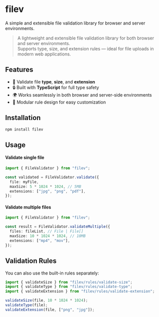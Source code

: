 # filev

A simple and extensible file validation library for browser and server environments.

> A lightweight and extensible file validation library for both browser and server environments.  
> Supports type, size, and extension rules — ideal for file uploads in modern web applications.

## Features

- 🎯 Validate file **type**, **size**, and **extension**
- 🔒 Built with **TypeScript** for full type safety
- 🌍 Works seamlessly in both browser and server-side environments
- 🧩 Modular rule design for easy customization

## Installation

```bash
npm install filev
```

## Usage

#### Validate single file

```typescript
import { FileValidator } from "filev";

const validated = FileValidator.validate({
  file: myFile,
  maxSize: 5 * 1024 * 1024, // 5MB
  extensions: ["jpg", "png", "pdf"],
});
```

#### Validate multiple files

```typescript
import { FileValidator } from "filev";

const result = FileValidator.validateMultiple({
  files: fileList, // File | File[]
  maxSize: 10 * 1024 * 1024, // 10MB
  extensions: ["mp4", "mov"],
});
```

## Validation Rules

You can also use the built-in rules separately:

```typescript
import { validateSize } from "filev/rules/validate-size";
import { validateType } from "filev/rules/validate-type";
import { validateExtension } from "filev/rules/validate-extension";

validateSize(file, 10 * 1024 * 1024);
validateType(file);
validateExtension(file, ["png", "jpg"]);
```
